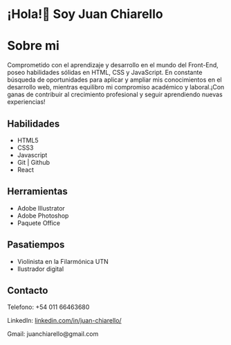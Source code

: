 # ¡Hola!👋 Soy Juan Chiarello

# Sobre mi
<p> Comprometido con el aprendizaje y desarrollo en el mundo del Front-End, poseo habilidades sólidas en HTML, CSS y JavaScript. En constante búsqueda de oportunidades para aplicar y ampliar mis conocimientos en el desarrollo web, mientras equilibro mi compromiso académico y laboral.¡Con ganas de contribuir al crecimiento profesional y seguir aprendiendo nuevas experiencias! </p>

## Habilidades
<ul> 
    <li>HTML5</li>
    <li>CSS3</li>
    <li>Javascript</li>
    <li>Git | Github</li>
    <li>React</li>
</ul>

## Herramientas
<ul> 
    <li>Adobe Illustrator</li>
    <li>Adobe Photoshop</li>
    <li>Paquete Office</li>
</ul>

## Pasatiempos
<ul> 
    <li>Violinista en la Filarmónica UTN</li>
    <li>Ilustrador digital</li>
</ul>

## Contacto
<p>Telefono: +54 011 66463680</p>
<p>LinkedIn: <a href='https://www.linkedin.com/in/juanchiarello/'> linkedin.com/in/juan-chiarello/ </a></p>
<p>Gmail: juanchiarello@gmail.com </p> 

